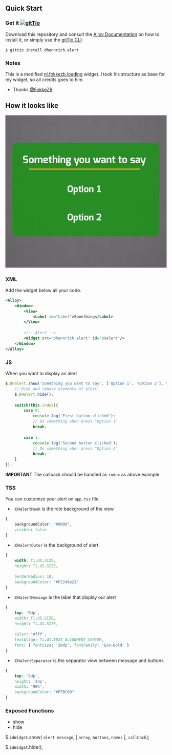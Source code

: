 ## Quick Start

### Get it [![gitTio](http://gitt.io/badge.svg)](http://gitt.io/component/dhennrich.alert)
Download this repository and consult the [Alloy Documentation](http://docs.appcelerator.com/titanium/latest/#!/guide/Alloy_XML_Markup-section-35621528_AlloyXMLMarkup-ImportingWidgets) on how to install it, or simply use the [gitTio CLI](http://gitt.io/cli):

`$ gittio install dhennrich.alert`

### Notes
This is a modified [nl.fokkezb.loading](https://github.com/FokkeZB/nl.fokkezb.loading) widget. I took his structure as base for my widget, so all credits goes to him.

* Thanks [@FokkeZB](https://github.com/FokkeZB)

## How it looks like

![.AlertImage](/assets/alertImage.jpg)


### XML

Add the widget below all your code.
```xml
<Alloy>
    <Window>
        <View>
            <Label id="Label">Something</Label>
        </View>

        <!-- Alert -->
        <Widget src="dhennrich.alert" id="DHalert"/>
    </Window>
</Alloy>
```

### JS

When you want to display an alert

```javascript
$.DHalert.show('Something you want to say', ['Option 1', 'Option 2'], function(event){
    // Hide and remove elements of alert
    $.DHalert.hide();

    switch(this.index){
        case 0:
            console.log('First button clicked');
            // Do something when press "Option 1"
            break;

        case 1:
            console.log('Second button clicked');
            // Do something when press "Option 2"
            break;
    }
});
```

**IMPORTANT** The callback should be handled as `index` as above example

### TSS
You can customize your alert on `app.tss` file.

* `.DHalertMask` is the role background of the view.

```css
{
    backgroundColor: "#8000",
    visible: false
}
```

* `.DHalertOuter` is the background of alert.

```css
{
    width: Ti.UI.SIZE,
    height: Ti.UI.SIZE,

    borderRadius: 10,
    backgroundColor: "#F2248e21"
}
```

* `.DHalertMessage` is the label that display our alert

```css
{
    top: '0dp',
    width: Ti.UI.SIZE,
    height: Ti.UI.SIZE,

    color: '#fff',
    textAlign: Ti.UI.TEXT_ALIGNMENT_CENTER,
    font: { fontSize: '20dp', fontFamily: 'Exo-Bold' }
}
```

* `.DHalertSeparator` is the separator view between message and buttons

```css
{
    top: '5dp',
    height: '2dp',
    width: '90%',
    backgroundColor: "#FFBC00"
}
```

### Exposed Functions

* show
* hide


$.`idWidget`.show( `alert message`, [ `array`, `buttons`, `names` ], `callback`);

$.`idWidget`.hide();
